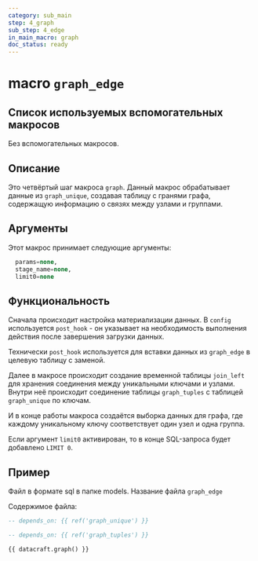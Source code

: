 ```yaml
---
category: sub_main
step: 4_graph
sub_step: 4_edge
in_main_macro: graph
doc_status: ready
---
```

# macro `graph_edge`

## Список используемых вспомогательных макросов

Без вспомогательных макросов.
## Описание

Это четвёртый шаг макроса `graph`. Данный макрос обрабатывает данные из `graph_unique`, создавая таблицу с гранями графа, содержащую информацию о связях между узлами и группами.

## Аргументы

Этот макрос принимает следующие аргументы:
```sql
  params=none,
  stage_name=none,
  limit0=none
```
## Функциональность

Сначала происходит настройка материализации данных. В `config` используется `post_hook` - он указывает на необходимость выполнения действия после завершения загрузки данных.

Технически `post_hook` используется для вставки данных из `graph_edge` в целевую таблицу с заменой.

Далее в макросе происходит создание временной таблицы `join_left` для хранения соединения между уникальными ключами и узлами. Внутри неё происходит соединение таблицы `graph_tuples` с таблицей `graph_unique` по ключам.

И в конце работы макроса создаётся выборка данных для графа, где каждому уникальному ключу соответствует один узел и одна группа.

Если аргумент `limit0` активирован, то в конце SQL-запроса будет добавлено `LIMIT 0`.
## Пример

Файл в формате sql в папке models. Название файла `graph_edge`

Содержимое файла:
```sql
-- depends_on: {{ ref('graph_unique') }}

-- depends_on: {{ ref('graph_tuples') }}

{{ datacraft.graph() }}
```

